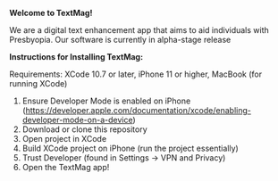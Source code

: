 **Welcome to TextMag!**

We are a digital text enhancement app that aims to aid individuals with Presbyopia. Our software is currently in alpha-stage release

**Instructions for Installing TextMag:**

Requirements: XCode 10.7 or later, iPhone 11 or higher, MacBook (for running XCode)

1. Ensure Developer Mode is enabled on iPhone (https://developer.apple.com/documentation/xcode/enabling-developer-mode-on-a-device)
2. Download or clone this repository
3. Open project in XCode
4. Build XCode project on iPhone (run the project essentially)
5. Trust Developer (found in Settings -> VPN and Privacy)
6. Open the TextMag app!
